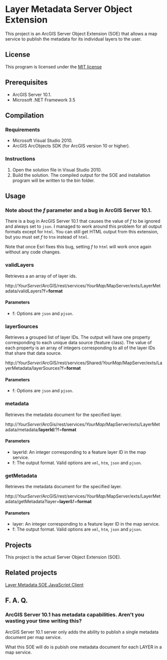 # Layer Metadata Server Object Extension #

This project is an ArcGIS Server Object Extension (SOE) that allows a map service to publish the metadata for its individual layers to the user.

## License ##
This program is licensed under the [MIT license](http://www.opensource.org/licenses/MIT)

## Prerequisites ##

* ArcGIS Server 10.1.
* Microsoft .NET Framework 3.5

## Compilation ##

### Requirements ###

* Microsoft Visual Studio 2010.
* ArcGIS ArcObjects SDK (for ArcGIS version 10 or higher).

### Instructions ###

1. Open the solution file in Visual Studio 2010.
2. Build the solution.  The compiled output for the SOE and installation program will be written to the bin folder.

## Usage ##

### Note about the _f_ parameter and a bug in ArcGIS Server 10.1. ###
There is a bug in ArcGIS Server 10.1 that causes the value of _f_ to be ignored and always set to `json`.  I managed to work around this problem for all output formats except for `html`.  You can still get HTML output from this extension, but you must set _f_ to `htm` instead of `html`.

Note that once Esri fixes this bug, setting _f_ to `html` will work once again without any code changes.

### validLayers ###
Retrieves a an array of of layer ids.

http://*YourServer*/ArcGIS/rest/services/*YourMap*/MapServer/exts/LayerMetadata/validLayers?f=__format__

#### Parameters ####
* f: Options are `json` and `pjson`.

### layerSources ###
Retrieves a grouped list of layer IDs.  The output will have one property corresponding to each unique data source (feature class).  The value of each property is an array of integers corresponding to all of the layer IDs that share that data source.

http://*YourServer*/ArcGIS/rest/services/Shared/*YourMap*/MapServer/exts/LayerMetadata/layerSources?f=__format__

#### Parameters ####
* f: Options are `json` and `pjson`.

### metadata ###

Retrieves the metadata document for the specified layer.

http://*YourServer*/ArcGis/rest/services/*YourMap*/MapServer/exts/LayerMetadata/metadata/__layerId__/?f=__format__

#### Parameters ####
* layerId: An integer corresponding to a feature layer ID in the map service.
* f: The output format.  Valid options are `xml`, `htm`, `json` and `pjson`.

### getMetadata ###
Retrieves the metadata document for the specified layer.

http://*YourServer*/ArcGIS/rest/services/*YourMap*/MapServer/exts/LayerMetadata/getMetadata?layer=__layer__&f=__format__

#### Parameters ####
* layer: An integer corresponding to a feature layer ID in the map service.
* f: The output format.  Valid options are `xml`, `htm`, `json` and `pjson`.

## Projects ##

This project is the actual Server Object Extension (SOE).

## Related projects ##
[Layer Metadata SOE JavaScript Client](https://github.com/WSDOT-GIS/Layer-Metadata-SOE-JS-Client)

## F. A. Q. ##

### ArcGIS Server 10.1 has metadata capabilities.  Aren't you wasting your time writing this? ###

ArcGIS Server 10.1 server only adds the ability to publish a single metadata document per map service.

What this SOE will do is pubish one metadata document for each LAYER in a map service.
